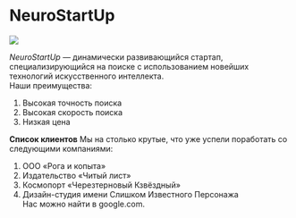 # NeuroStartUp
![](https://netology-code.github.io/git-homeworks/introduction/assets/logo.png)  

*NeuroStartUp* — динамически развивающийся стартап, специализирующийся на поиске с использованием новейших технологий искусственного интеллекта.  
Наши преимущества:  
1. Высокая точность поиска
2. Высокая скорость поиска
3. Низкая цена

**Список клиентов**
Мы на столько крутые, что уже успели поработать со следующими компаниями:  

1. ООО «Рога и копыта»
2. Издательство «Читый лист»
3. Космопорт «Черезтерновый Кзвёздный»
4. Дизайн-студия имени Слишком Известного Персонажа  
Нас можно найти в google.com.
